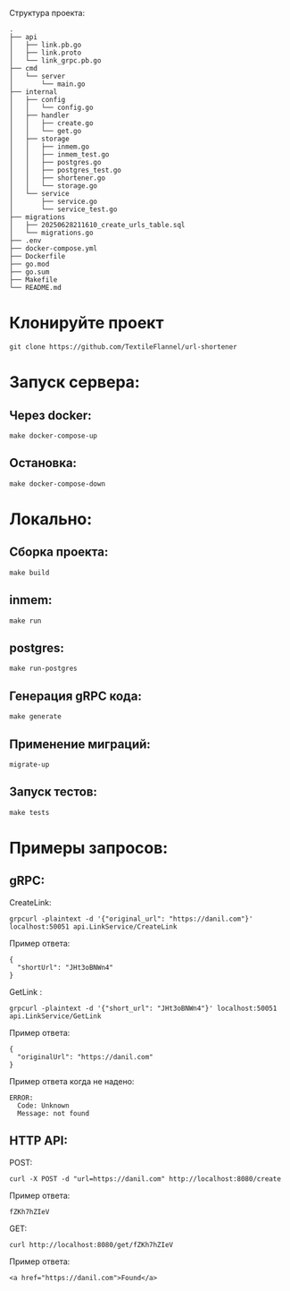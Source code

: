 Структура проекта:

```
.
├── api
│   ├── link.pb.go
│   ├── link.proto
│   └── link_grpc.pb.go
├── cmd
│   └── server
│       └── main.go
├── internal
│   ├── config
│   │   └── config.go
│   ├── handler
│   │   ├── create.go
│   │   └── get.go
│   ├── storage
│   │   ├── inmem.go
│   │   ├── inmem_test.go
│   │   ├── postgres.go
│   │   ├── postgres_test.go
│   │   ├── shortener.go
│   │   └── storage.go
│   └── service
│       ├── service.go
│       └── service_test.go
├── migrations
│   ├── 20250628211610_create_urls_table.sql
│   └── migrations.go
├── .env
├── docker-compose.yml
├── Dockerfile
├── go.mod
├── go.sum
├── Makefile
└── README.md
```

# Клонируйте проект

```
git clone https://github.com/TextileFlannel/url-shortener
```

# Запуск сервера:

## Через docker:
```
make docker-compose-up
```

## Остановка:
```
make docker-compose-down
```

# Локально:

## Сборка проекта:
```
make build
```

## inmem:
```
make run
```

## postgres:
```
make run-postgres
```

## Генерация gRPC кода:
```
make generate
```

## Применение миграций:
```
migrate-up
```

## Запуск тестов:
```
make tests
```

# Примеры запросов:

## gRPC:

CreateLink:

```
grpcurl -plaintext -d '{"original_url": "https://danil.com"}' localhost:50051 api.LinkService/CreateLink
```

Пример ответа:

```
{
  "shortUrl": "JHt3oBNWn4"
}
```

GetLink :

```
grpcurl -plaintext -d '{"short_url": "JHt3oBNWn4"}' localhost:50051 api.LinkService/GetLink
```

Пример ответа:

```
{
  "originalUrl": "https://danil.com"
}
```

Пример ответа когда не надено:

```
ERROR:
  Code: Unknown
  Message: not found
```

## HTTP API:

POST:

```
curl -X POST -d "url=https://danil.com" http://localhost:8080/create
```

Пример ответа:

```fZKh7hZIeV```

GET:

```
curl http://localhost:8080/get/fZKh7hZIeV
```

Пример ответа:

```
<a href="https://danil.com">Found</a>
```
